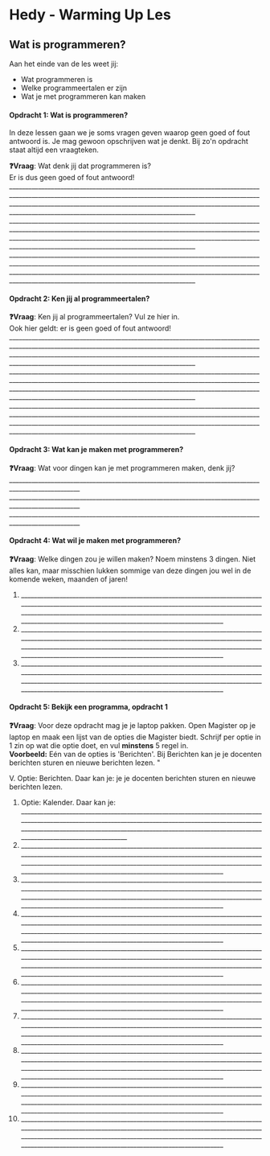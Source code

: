 # Hedy - Warming Up Les

## Wat is programmeren?

Aan het einde van de les weet jij:

* Wat programmeren is
* Welke programmeertalen er zijn
* Wat je met programmeren kan maken

#### Opdracht 1: Wat is programmeren?

In deze lessen gaan we je soms vragen geven waarop geen goed of fout antwoord is. Je mag gewoon opschrijven wat je denkt.
Bij zo'n opdracht staat altijd een vraagteken.

**❓Vraag**: Wat denk jij dat programmeren is? <br>
Er is dus geen goed of fout antwoord! <br>
____________________________________________________________________________________________________________________________________________________________________________________________________________________________________________________________________________________________________<br>
____________________________________________________________________________________________________________________________________________________________________________________________________________________________________________________________________________________________________<br>
____________________________________________________________________________________________________________________________________________________________________________________________________________________________________________________________________________________________________<br>


#### Opdracht 2: Ken jij al programmeertalen?

**❓Vraag**: Ken jij al programmeertalen? Vul ze hier in. <br>
Ook hier geldt: er is geen goed of fout antwoord! <br>
____________________________________________________________________________________________________________________________________________________________________________________________________________________________________________________________________________________________________<br>
____________________________________________________________________________________________________________________________________________________________________________________________________________________________________________________________________________________________________<br>
____________________________________________________________________________________________________________________________________________________________________________________________________________________________________________________________________________________________________<br>

<div style="page-break-after: always; break-after: page;"></div>

#### Opdracht 3: Wat kan je maken met programmeren?

**❓Vraag**: Wat voor dingen kan je met programmeren maken, denk jij?<br>
____________________________________________________________________________________________________<br>
____________________________________________________________________________________________________<br>
____________________________________________________________________________________________________<br>


#### Opdracht 4: Wat wil je maken met programmeren?


**❓Vraag**: Welke dingen zou je willen maken? Noem minstens 3 dingen. Niet alles kan, maar misschien lukken sommige van deze dingen jou wel in de komende weken, maanden of jaren!<br>
1. ________________________________________________________________________________________________________________________________________________________________________________________________________________________________________________________________________________________________<br>
2. ________________________________________________________________________________________________________________________________________________________________________________________________________________________________________________________________________________________________<br>
3. ________________________________________________________________________________________________________________________________________________________________________________________________________________________________________________________________________________________________<br>


#### Opdracht 5: Bekijk een programma, opdracht 1

**❓Vraag**: Voor deze opdracht mag je je laptop pakken. Open Magister op je laptop en maak een lijst van de opties die Magister biedt. Schrijf per optie in 1 zin op wat die optie doet, en vul **minstens** 5 regel in.<br>
**Voorbeeld:** Eén van de opties is 'Berichten'. Bij Berichten kan je je docenten berichten sturen en nieuwe berichten lezen. "

V. Optie: Berichten. Daar kan je: je je docenten berichten sturen en nieuwe berichten lezen.
1. Optie: Kalender. Daar kan je: __________________________________________________________________________________________________________________________________________________________________________________________________________________________________________________________________<br>
2. ________________________________________________________________________________________________________________________________________________________________________________________________________________________________________________________________________________________________<br>
3. ________________________________________________________________________________________________________________________________________________________________________________________________________________________________________________________________________________________________<br>
4. ________________________________________________________________________________________________________________________________________________________________________________________________________________________________________________________________________________________________<br>
5. ________________________________________________________________________________________________________________________________________________________________________________________________________________________________________________________________________________________________<br>
6. ________________________________________________________________________________________________________________________________________________________________________________________________________________________________________________________________________________________________<br>
7. ________________________________________________________________________________________________________________________________________________________________________________________________________________________________________________________________________________________________<br>
8. ________________________________________________________________________________________________________________________________________________________________________________________________________________________________________________________________________________________________<br>
9. ________________________________________________________________________________________________________________________________________________________________________________________________________________________________________________________________________________________________<br>
10. ________________________________________________________________________________________________________________________________________________________________________________________________________________________________________________________________________________________________<br>
